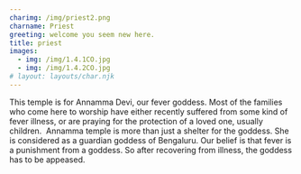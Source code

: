 ```yaml
---
charimg: /img/priest2.png
charname: Priest
greeting: welcome you seem new here.
title: priest
images:
  - img: /img/1.4.1CO.jpg
  - img: /img/1.4.2CO.jpg
# layout: layouts/char.njk
---
```

This temple is for Annamma Devi, our fever goddess. Most of the families who come here to worship have either recently suffered from some kind of fever illness, or are praying for the protection of a loved one, usually children.  Annamma temple is more than just a shelter for the goddess. She is considered as a guardian goddess of Bengaluru. Our belief is that fever is a punishment from a goddess. So after recovering from illness, the goddess has to be appeased.